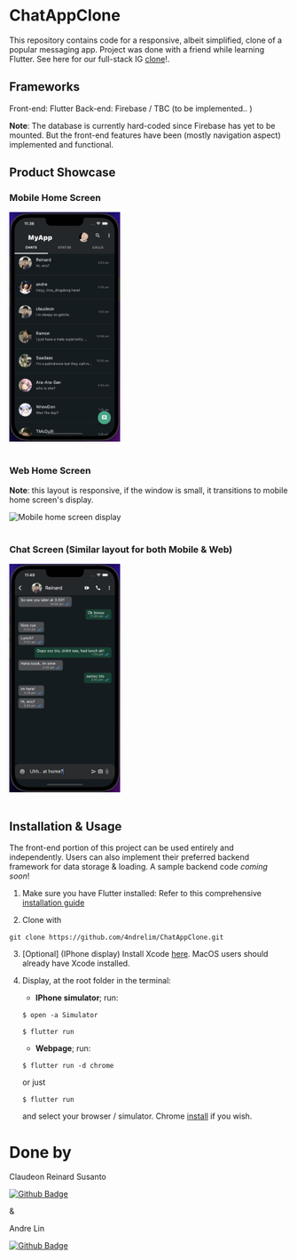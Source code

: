 # ChatAppClone
This repository contains code for a responsive, albeit simplified, clone of a popular messaging app. Project was done with a friend while learning Flutter. See here for our full-stack IG [clone]()!.

## Frameworks
Front-end: Flutter
Back-end: Firebase / TBC (to be implemented.. )

**Note**: The database is currently hard-coded since Firebase has yet to be mounted. But the front-end features have been (mostly navigation aspect) implemented and functional.

## Product Showcase
### Mobile Home Screen
<img src = './product_showcase/mobile_home_screen.jpeg' alt='Mobile home screen display' width='200'>
<br/><br/>

### Web Home Screen
**Note**: this layout is responsive, if the window is small, it transitions to mobile home screen's display.

<img src = './product_showcase/web_home_screen.jpeg' alt='Mobile home screen display' width='400'>
<br/><br/>

### Chat Screen (Similar layout for both Mobile & Web)
<img src = './product_showcase/mobile_chat_screen.jpeg' alt='Mobile home screen display' width='200'>
<br/><br/>

## Installation & Usage
The front-end portion of this project can be used entirely and independently. Users can also implement their preferred backend framework for data storage & loading. A sample backend code *coming soon*!

1. Make sure you have Flutter installed: Refer to this comprehensive [installation guide](https://docs.flutter.dev/get-started/install)

2. Clone with
```
git clone https://github.com/4ndrelim/ChatAppClone.git
```

3. [Optional] (IPhone display) Install Xcode [here](https://developer.apple.com/xcode/). MacOS users should already have Xcode installed.

4. Display, at the root folder in the terminal:
    - **IPhone simulator**; run:
    ```
    $ open -a Simulator
    ```
    ```
    $ flutter run
    ```
    - **Webpage**; run:
    ```
    $ flutter run -d chrome
    ```
    or just 
    ```
    $ flutter run
    ```
    and select your browser / simulator. Chrome [install](https://www.google.com/intl/en_sg/chrome/) if you wish.

# Done by
Claudeon Reinard Susanto 

[![Github Badge](https://img.shields.io/badge/GitHub-100000?style=for-the-badge&logo=github&logoColor=white)](https://github.com/claudeonrs)

& 

Andre Lin

[![Github Badge](https://img.shields.io/badge/GitHub-100000?style=for-the-badge&logo=github&logoColor=white)](https://github.com/4ndrelim)